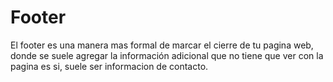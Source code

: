 # Footer
El footer es una manera mas formal de marcar el cierre de tu pagina web, donde se suele agregar la información adicional que no tiene que ver con la pagina es si, suele ser informacion de contacto.